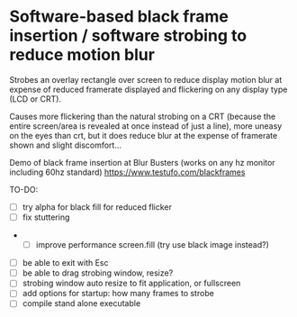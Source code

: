 # Software-based black frame insertion / software strobing to reduce motion blur
Strobes an overlay rectangle over screen to reduce display motion blur at expense of reduced framerate displayed and flickering on any display type (LCD or CRT).

Causes more flickering than the natural strobing on a CRT (because the entire screen/area is revealed at once instead of just a line), more uneasy on the eyes than crt, but it does reduce blur at the expense of framerate shown and slight discomfort...

Demo of black frame insertion at Blur Busters (works on any hz monitor including 60hz standard) https://www.testufo.com/blackframes

TO-DO:
- [ ] try alpha for black fill for reduced flicker
- [ ] fix stuttering
- - [ ] improve performance screen.fill (try use black image instead?)
- [ ] be able to exit with Esc
- [ ] be able to drag strobing window, resize?
- [ ] strobing window auto resize to fit application, or fullscreen
- [ ] add options for startup: how many frames to strobe
- [ ] compile stand alone executable

